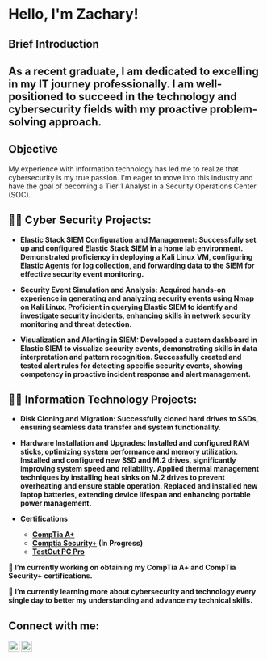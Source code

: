 <h1>Hello, I'm Zachary!

<h2>Brief Introduction<h2>

As a recent graduate, I am dedicated to excelling in my IT journey professionally. I am well-positioned to succeed in the technology and cybersecurity fields with my proactive problem-solving approach.

## Objective

My experience with information technology has led me to realize that cybersecurity is my true passion. I'm eager to move into this industry and have the goal of becoming a Tier 1 Analyst in a Security Operations Center (SOC). 

<h2>👨‍💻 Cyber Security Projects:</h2>

- <b>Elastic Stack SIEM Configuration and Management: 
Successfully set up and configured Elastic Stack SIEM in a home lab environment. 
Demonstrated proficiency in deploying a Kali Linux VM, configuring Elastic Agents for log collection, and forwarding data to the SIEM for effective security event monitoring.</b>

- <b>Security Event Simulation and Analysis: 
Acquired hands-on experience in generating and analyzing security events using Nmap on Kali Linux. 
Proficient in querying Elastic SIEM to identify and investigate security incidents, enhancing skills in network security monitoring and threat detection.</b>

- <b>Visualization and Alerting in SIEM: 
Developed a custom dashboard in Elastic SIEM to visualize security events, demonstrating skills in data interpretation and pattern recognition. 
Successfully created and tested alert rules for detecting specific security events, showing competency in proactive incident response and alert management.</b>
  
<h2>👨‍💻 Information Technology Projects:</h2>

- <b>Disk Cloning and Migration:
Successfully cloned hard drives to SSDs, ensuring seamless data transfer and system functionality.</b>

- <b>Hardware Installation and Upgrades:
Installed and configured RAM sticks, optimizing system performance and memory utilization.
Installed and configured new SSD and M.2 drives, significantly improving system speed and reliability. Applied thermal management techniques by installing heat sinks on M.2 drives to prevent overheating and 
ensure stable operation.
Replaced and installed new laptop batteries, extending device lifespan and enhancing portable power management.</b>

- <b>Certifications
    - [CompTia A+](insertlink.com)
    - [Comptia Security+](insertlink.com) (In Progress)
    - [TestOut PC Pro](insertlink.com)



🔭 I’m currently working on obtaining my CompTia A+ and CompTia Security+ certifications.

🌱 I’m currently learning more about cybersecurity and technology every single day to better my understanding and advance my technical skills.

<h2> Connect with me:</h2>

[<img align="left" alt="JoshMadakor | LinkedIn" width="22px" src="https://cdn.jsdelivr.net/npm/simple-icons@v3/icons/linkedin.svg" />][linkedin]
[<img align="left" alt="JoshMadakor | Instagram" width="22px" src="https://cdn.jsdelivr.net/npm/simple-icons@v3/icons/instagram.svg" />][instagram]

[instagram]: https://www.instagram.com/NeverStopZak/
[linkedin]: https://www.linkedin.com/in/0x1zlopez



